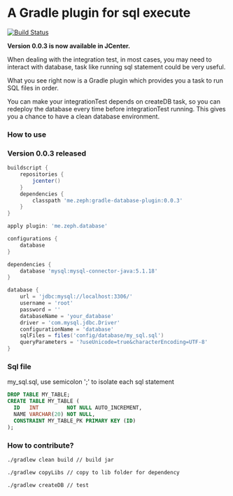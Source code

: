 # A Gradle plugin for sql execute

[![Build Status](https://travis-ci.org/benweizhu/gradle-database-plugin.svg?branch=master)](https://travis-ci.org/benweizhu/gradle-database-plugin)

**Version 0.0.3 is now available in JCenter.**

When dealing with the integration test, in most cases, you may need to interact with database, task like running sql statement could be very useful.

What you see right now is a Gradle plugin which provides you a task to run SQL files in order.

You can make your integrationTest depends on createDB task, so you can redeploy the database every time before integrationTest running. This gives you a chance to have a clean database environment.

### How to use

### Version 0.0.3 released

```groovy
buildscript {
    repositories {
        jcenter()
    }
    dependencies {
        classpath 'me.zeph:gradle-database-plugin:0.0.3'
    }
}

apply plugin: 'me.zeph.database'

configurations {
    database
}

dependencies {
    database 'mysql:mysql-connector-java:5.1.18'
}

database {
    url = 'jdbc:mysql://localhost:3306/'
    username = 'root'
    password = ''
    databaseName = 'your_database'
    driver = 'com.mysql.jdbc.Driver'
    configurationName = 'database'
    sqlFiles = files('config/database/my_sql.sql')
    queryParameters = '?useUnicode=true&characterEncoding=UTF-8'
}
```

### Sql file

my_sql.sql, use semicolon ';' to isolate each sql statement

```sql
DROP TABLE MY_TABLE;
CREATE TABLE MY_TABLE (
  ID   INT         NOT NULL AUTO_INCREMENT,
  NAME VARCHAR(20) NOT NULL,
  CONSTRAINT MY_TABLE_PK PRIMARY KEY (ID)
);
```

### How to contribute?

```sh
./gradlew clean build // build jar

./gradlew copyLibs // copy to lib folder for dependency

./gradlew createDB // test

```

